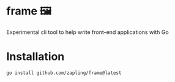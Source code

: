 # frame 🖼️

Experimental cli tool to help write front-end applications with Go

# Installation

```
go install github.com/zapling/frame@latest
```
